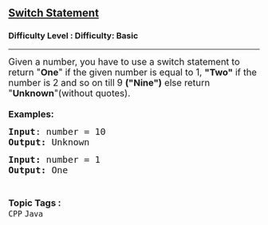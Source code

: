<h2><a href="https://www.geeksforgeeks.org/problems/switch-statement/1?page=1&category=Java&difficulty=Basic&sortBy=submissions">Switch Statement</a></h2><h3>Difficulty Level : Difficulty: Basic</h3><hr><div class="problems_problem_content__Xm_eO"><p><span style="font-size: 18px;">Given a number, you have to use a switch statement to return "<strong>One</strong>" if the given number is equal to 1, <strong>"Two"</strong> if the number is 2 and so on till 9 <strong>("Nine")</strong> else return "<strong>Unknown</strong>"(without quotes).&nbsp;<br><br><strong>Examples:</strong></span></p>
<pre><span style="font-size: 18px;"><strong>Input</strong>: number = 10
<strong>Output:</strong> Unknown</span></pre>
<pre><span style="font-size: 18px;"><strong>Input: </strong>number = 1
<strong>Output: </strong>One</span></pre></div><br><p><span style=font-size:18px><strong>Topic Tags : </strong><br><code>CPP</code>&nbsp;<code>Java</code>&nbsp;